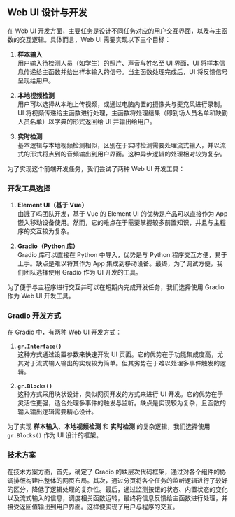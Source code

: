 ## Web UI 设计与开发

在 Web UI 开发方面，主要任务是设计不同任务对应的用户交互界面，以及与主函数的交互逻辑。具体而言，Web UI 需要实现以下三个目标：

1. **样本输入**  
   用户输入待检测人员（如学生）的照片、声音与姓名至 UI 界面，UI 将样本信息传递给主函数并给出样本输入的信号。当主函数处理完成后，UI 将反馈信号呈现给用户。

2. **本地视频检测**  
   用户可以选择从本地上传视频，或通过电脑内置的摄像头与麦克风进行录制。UI 将视频传递给主函数进行处理，主函数将处理结果（即到场人员名单和缺勤人员名单）以字典的形式返回给 UI 并输出给用户。

3. **实时检测**  
   基本逻辑与本地视频检测相似，区别在于实时检测需要处理流式输入，并以流式的形式将点到的音频输出到用户界面。这种异步逻辑的处理相对较为复杂。

为了实现这个前端开发任务，我们尝试了两种 Web UI 开发工具：

### 开发工具选择

1. **Element UI（基于 Vue）**  
   由饿了吗团队开发，基于 Vue 的 Element UI 的优势是产品可以直接作为 App 嵌入移动设备使用。然而，它的难点在于需要掌握较多前置知识，并且与主程序的交互较为复杂。

2. **Gradio（Python 库）**  
   Gradio 库可以直接在 Python 中导入，优势是与 Python 程序交互方便，易于上手。缺点是难以将其作为 App 集成到移动设备。最终，为了调试方便，我们团队选择使用 Gradio 作为 UI 开发的工具。

为了便于与主程序进行交互并可以在短期内完成开发任务，我们选择使用 Gradio 作为 Web UI 开发工具。

### Gradio 开发方式

在 Gradio 中，有两种 Web UI 开发方式：

1. **`gr.Interface()`**  
   这种方式通过设置参数来快速开发 UI 页面。它的优势在于功能集成度高，尤其对于流式输入输出的实现较为简单。但其劣势在于难以处理多事件触发的逻辑。

2. **`gr.Blocks()`**  
   这种方式采用块状设计，类似网页开发的方式来进行 UI 开发。它的优势在于灵活性更强，适合处理多事件的触发与监听。缺点是实现较为复杂，且函数的输入输出逻辑需要精心设计。

为了实现 **样本输入**、**本地视频检测** 和 **实时检测** 的复杂逻辑，我们选择使用 `gr.Blocks()` 作为 UI 设计的框架。

### 技术方案

在技术方案方面，首先，确定了 Gradio 的块层次代码框架，通过对各个组件的协调排版构建出整体的网页布局。其次，通过分页将各个任务的监听逻辑进行了较好的区分，降低了逻辑处理的复杂性。最后，通过监测按钮的状态、内置状态的变化以及流式输入的信息，调度相关函数运转，最终将信息反馈给主函数进行处理，并接受返回值输出到用户界面。这样便实现了用户与程序的交互。
